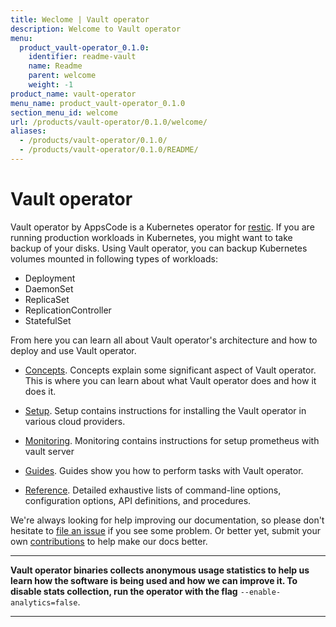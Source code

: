 ```yaml
---
title: Weclome | Vault operator
description: Welcome to Vault operator
menu:
  product_vault-operator_0.1.0:
    identifier: readme-vault
    name: Readme
    parent: welcome
    weight: -1
product_name: vault-operator
menu_name: product_vault-operator_0.1.0
section_menu_id: welcome
url: /products/vault-operator/0.1.0/welcome/
aliases:
  - /products/vault-operator/0.1.0/
  - /products/vault-operator/0.1.0/README/
---
```

# Vault operator
 Vault operator by AppsCode is a Kubernetes operator for [restic](https://restic.net). If you are running production workloads in Kubernetes, you might want to take backup of your disks. Using Vault operator, you can backup Kubernetes volumes mounted in following types of workloads:

- Deployment
- DaemonSet
- ReplicaSet
- ReplicationController
- StatefulSet

From here you can learn all about Vault operator's architecture and how to deploy and use Vault operator.

- [Concepts](/docs/concepts/). Concepts explain some significant aspect of Vault operator. This is where you can learn about what Vault operator does and how it does it.

- [Setup](/docs/setup/). Setup contains instructions for installing
  the Vault operator in various cloud providers.

- [Monitoring](/docs/monitoring). Monitoring contains instructions for setup prometheus with vault server

- [Guides](/docs/guides/). Guides show you how to perform tasks with Vault operator.

- [Reference](/docs/reference/). Detailed exhaustive lists of
command-line options, configuration options, API definitions, and procedures.

We're always looking for help improving our documentation, so please don't hesitate to [file an issue](https://github.com/kubevault/operator/issues/new) if you see some problem. Or better yet, submit your own [contributions](/docs/CONTRIBUTING.md) to help
make our docs better.

---

**Vault operator binaries collects anonymous usage statistics to help us learn how the software is being used and how we can improve it. To disable stats collection, run the operator with the flag** `--enable-analytics=false`.

---
